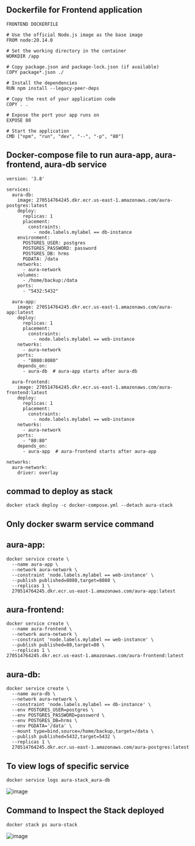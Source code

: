 ## Dockerfile for Frontend application

~~~~
FRONTEND DOCKERFILE

# Use the official Node.js image as the base image
FROM node:20.14.0

# Set the working directory in the container
WORKDIR /app

# Copy package.json and package-lock.json (if available)
COPY package*.json ./

# Install the dependencies
RUN npm install --legacy-peer-deps

# Copy the rest of your application code
COPY . .

# Expose the port your app runs on
EXPOSE 80

# Start the application
CMD ["npm", "run", "dev", "--", "-p", "80"]
~~~~
## Docker-compose file to run aura-app, aura-frontend, aura-db service
~~~~
version: '3.8'

services:
  aura-db:
    image: 270514764245.dkr.ecr.us-east-1.amazonaws.com/aura-postgres:latest
    deploy:
      replicas: 1
      placement:
        constraints:
          - node.labels.mylabel == db-instance
    environment:
      POSTGRES_USER: postgres
      POSTGRES_PASSWORD: password
      POSTGRES_DB: hrms
      PGDATA: /data
    networks:
      - aura-network
    volumes:
      - /home/backup:/data
    ports:
      - "5432:5432"

  aura-app:
    image: 270514764245.dkr.ecr.us-east-1.amazonaws.com/aura-app:latest
    deploy:
      replicas: 1
      placement:
        constraints:
          - node.labels.mylabel == web-instance
    networks:
      - aura-network
    ports:
      - "8080:8080"
    depends_on:
      - aura-db  # aura-app starts after aura-db

  aura-frontend:
    image: 270514764245.dkr.ecr.us-east-1.amazonaws.com/aura-frontend:latest
    deploy:
      replicas: 1
      placement:
        constraints:
          - node.labels.mylabel == web-instance
    networks:
      - aura-network
    ports:
      - "80:80"
    depends_on:
      - aura-app  # aura-frontend starts after aura-app

networks:
  aura-network:
    driver: overlay
~~~~

## commad to deploy as stack
~~~~
docker stack deploy -c docker-compose.yml --detach aura-stack
~~~~
## Only docker swarm service command 
## aura-app:
~~~~
docker service create \
  --name aura-app \
  --network aura-network \
  --constraint 'node.labels.mylabel == web-instance' \
  --publish published=8080,target=8080 \
  --replicas 1 \
  270514764245.dkr.ecr.us-east-1.amazonaws.com/aura-app:latest
~~~~
## aura-frontend:
~~~~
docker service create \
  --name aura-frontend \
  --network aura-network \
  --constraint 'node.labels.mylabel == web-instance' \
  --publish published=80,target=80 \
  --replicas 1 \
270514764245.dkr.ecr.us-east-1.amazonaws.com/aura-frontend:latest
~~~~
## aura-db:
~~~~
docker service create \
  --name aura-db \
  --network aura-network \
  --constraint 'node.labels.mylabel == db-instance' \
  --env POSTGRES_USER=postgres \
  --env POSTGRES_PASSWORD=password \
  --env POSTGRES_DB=hrms \
  --env PGDATA='/data' \
  --mount type=bind,source=/home/backup,target=/data \
  --publish published=5432,target=5432 \
  --replicas 1 \
  270514764245.dkr.ecr.us-east-1.amazonaws.com/aura-postgres:latest
~~~~

## To view logs of specific service
~~~~
docker service logs aura-stack_aura-db
~~~~
![image](https://github.com/user-attachments/assets/d0418d6e-4dec-4f0e-b2bc-b66b01bab53e)

## Command to Inspect the Stack deployed 
~~~~
docker stack ps aura-stack
~~~~
![image](https://github.com/user-attachments/assets/3ee6b5cb-b971-448f-a8fa-a234c350c40d)

## 
